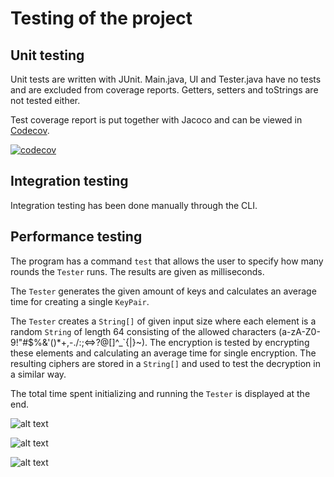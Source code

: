 # Testing of the project

## Unit testing

Unit tests are written with JUnit. Main.java, UI and Tester.java have no tests and are excluded from coverage reports. Getters, setters and toStrings are not tested either.

Test coverage report is put together with Jacoco and can be viewed in [Codecov](https://codecov.io/gh/riiraty/belligerent-bludger). 

[![codecov](https://codecov.io/gh/riiraty/belligerent-bludger/branch/master/graph/badge.svg)](https://codecov.io/gh/riiraty/belligerent-bludger)

## Integration testing

Integration testing has been done manually through the CLI. 

## Performance testing

The program has a command <code>test</code> that allows the user to specify how many rounds the <code>Tester</code> runs. The results are given as milliseconds.

The <code>Tester</code> generates the given amount of keys and calculates an average time for creating a single <code>KeyPair</code>.

The <code>Tester</code> creates a <code>String[]</code> of given input size where each element is a random <code>String</code> of length 64 consisting of the allowed characters (a-zA-Z0-9!"#$%&'()*+,-./:;<=>?@[\]^_`{|}~).
The encryption is tested by encrypting these elements and calculating an average time for single encryption. The resulting ciphers are stored in a <code>String[]</code> and used to test the decryption in a similar way.

The total time spent initializing and running the <code>Tester</code> is displayed at the end.

![alt text](https://github.com/riiraty/ "example with 10 rounds")

![alt text](https://github.com/riiraty/ "example with 1000 rounds")

![alt text](https://github.com/riiraty/ "example with 100000 rounds")
